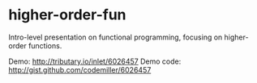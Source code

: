 higher-order-fun
================

Intro-level presentation on functional programming, focusing on higher-order functions.

Demo: http://tributary.io/inlet/6026457
Demo code: http://gist.github.com/codemiller/6026457
